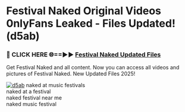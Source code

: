 # Festival Naked Original Videos 0nlyFans Leaked - Files Updated! (d5ab)

<h3>🔴 CLICK HERE 🌐==►► <a href="https://tinyurl.com/yckcrads" rel="nofollow">Festival Naked Updated Files</a></h3>

Get Festival Naked and all content. Now you can access all videos and pictures of Festival Naked. New Updated Files 2025!

[![d5ab](https://i.imgur.com/hpKpOFt.gif)](https://tinyurl.com/yckcrads)
naked at music festivals<br>
naked at a festival<br>
naked festival near me<br>
naked music festival